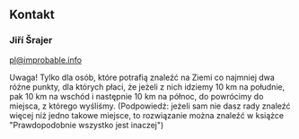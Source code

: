 ## Kontakt

### Jiří Šrajer

[pl@improbable.info](mailto:pl@improbable.info)

Uwaga! Tylko dla osób, które potrafią znaleźć na Ziemi
co najmniej dwa różne punkty, dla których płaci, że jeżeli
z nich idziemy 10 km na południe, pak 10 km na wschód
i następnie 10 km na północ, do powrócimy do miejsca,
z którego wyśliśmy.
(Podpowiedź: jeżeli sam nie dasz rady znaleźć więcej niż
jedno takowe miejsce, to rozwiązanie można znaleźć w książce
"Prawdopodobnie wszystko jest inaczej")
